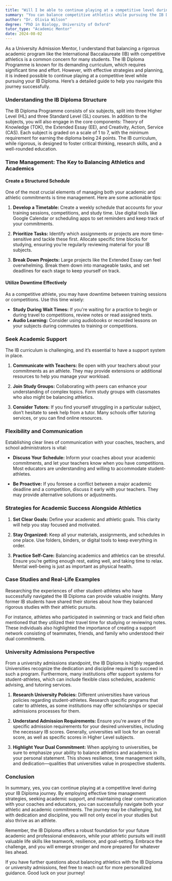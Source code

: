 ```yaml
---
title: "Will I be able to continue playing at a competitive level during IB (International Baccalaureate)?"
summary: "You can balance competitive athletics while pursuing the IB Diploma with effective planning and strategies. Learn how to manage both successfully."
author: "Dr. Olivia Wilson"
degree: "PhD in Biology, University of Oxford"
tutor_type: "Academic Mentor"
date: 2024-08-02
---
```


As a University Admission Mentor, I understand that balancing a rigorous academic program like the International Baccalaureate (IB) with competitive athletics is a common concern for many students. The IB Diploma Programme is known for its demanding curriculum, which requires significant time and effort. However, with effective strategies and planning, it is indeed possible to continue playing at a competitive level while pursuing your IB Diploma. Here’s a detailed guide to help you navigate this journey successfully.

### Understanding the IB Diploma Structure

The IB Diploma Programme consists of six subjects, split into three Higher Level (HL) and three Standard Level (SL) courses. In addition to the subjects, you will also engage in the core components: Theory of Knowledge (TOK), the Extended Essay (EE), and Creativity, Action, Service (CAS). Each subject is graded on a scale of 1 to 7, with the minimum requirement for earning the diploma being 24 points. The IB curriculum, while rigorous, is designed to foster critical thinking, research skills, and a well-rounded education.

### Time Management: The Key to Balancing Athletics and Academics

#### Create a Structured Schedule

One of the most crucial elements of managing both your academic and athletic commitments is time management. Here are some actionable tips:

1. **Develop a Timetable:** Create a weekly schedule that accounts for your training sessions, competitions, and study time. Use digital tools like Google Calendar or scheduling apps to set reminders and keep track of your commitments.

2. **Prioritize Tasks:** Identify which assignments or projects are more time-sensitive and tackle these first. Allocate specific time blocks for studying, ensuring you’re regularly reviewing material for your IB subjects.

3. **Break Down Projects:** Large projects like the Extended Essay can feel overwhelming. Break them down into manageable tasks, and set deadlines for each stage to keep yourself on track.

#### Utilize Downtime Effectively

As a competitive athlete, you may have downtime between training sessions or competitions. Use this time wisely:

- **Study During Wait Times:** If you're waiting for a practice to begin or during travel to competitions, review notes or read assigned texts.
- **Audio Learning:** Consider using audiobooks or recorded lessons on your subjects during commutes to training or competitions.

### Seek Academic Support

The IB curriculum is challenging, and it’s essential to have a support system in place.

1. **Communicate with Teachers:** Be open with your teachers about your commitments as an athlete. They may provide extensions or additional resources to help you manage your workload.

2. **Join Study Groups:** Collaborating with peers can enhance your understanding of complex topics. Form study groups with classmates who also might be balancing athletics.

3. **Consider Tutors:** If you find yourself struggling in a particular subject, don’t hesitate to seek help from a tutor. Many schools offer tutoring services, or you can find online resources.

### Flexibility and Communication

Establishing clear lines of communication with your coaches, teachers, and school administrators is vital:

- **Discuss Your Schedule:** Inform your coaches about your academic commitments, and let your teachers know when you have competitions. Most educators are understanding and willing to accommodate student-athletes.

- **Be Proactive:** If you foresee a conflict between a major academic deadline and a competition, discuss it early with your teachers. They may provide alternative solutions or adjustments.

### Strategies for Academic Success Alongside Athletics

1. **Set Clear Goals:** Define your academic and athletic goals. This clarity will help you stay focused and motivated.

2. **Stay Organized:** Keep all your materials, assignments, and schedules in one place. Use folders, binders, or digital tools to keep everything in order.

3. **Practice Self-Care:** Balancing academics and athletics can be stressful. Ensure you’re getting enough rest, eating well, and taking time to relax. Mental well-being is just as important as physical health.

### Case Studies and Real-Life Examples

Researching the experiences of other student-athletes who have successfully navigated the IB Diploma can provide valuable insights. Many former IB students have shared their stories about how they balanced rigorous studies with their athletic pursuits.

For instance, athletes who participated in swimming or track and field often mentioned that they utilized their travel time for studying or reviewing notes. These individuals also highlighted the importance of creating a support network consisting of teammates, friends, and family who understood their dual commitments.

### University Admissions Perspective

From a university admissions standpoint, the IB Diploma is highly regarded. Universities recognize the dedication and discipline required to succeed in such a program. Furthermore, many institutions offer support systems for student-athletes, which can include flexible class schedules, academic advising, and tutoring services.

1. **Research University Policies:** Different universities have various policies regarding student-athletes. Research specific programs that cater to athletes, as some institutions may offer scholarships or special admissions processes for them.

2. **Understand Admission Requirements:** Ensure you're aware of the specific admission requirements for your desired universities, including the necessary IB scores. Generally, universities will look for an overall score, as well as specific scores in Higher Level subjects.

3. **Highlight Your Dual Commitment:** When applying to universities, be sure to emphasize your ability to balance athletics and academics in your personal statement. This shows resilience, time management skills, and dedication—qualities that universities value in prospective students.

### Conclusion

In summary, yes, you can continue playing at a competitive level during your IB Diploma journey. By employing effective time management strategies, seeking academic support, and maintaining clear communication with your coaches and educators, you can successfully navigate both your athletic and academic commitments. The journey may be challenging, but with dedication and discipline, you will not only excel in your studies but also thrive as an athlete.

Remember, the IB Diploma offers a robust foundation for your future academic and professional endeavors, while your athletic pursuits will instill valuable life skills like teamwork, resilience, and goal-setting. Embrace the challenge, and you will emerge stronger and more prepared for whatever lies ahead.

If you have further questions about balancing athletics with the IB Diploma or university admissions, feel free to reach out for more personalized guidance. Good luck on your journey!
    